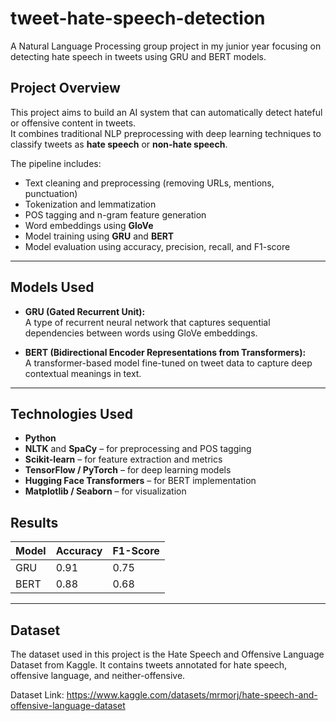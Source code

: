 # tweet-hate-speech-detection
A Natural Language Processing group project in my junior year focusing on detecting hate speech in tweets using GRU and BERT models.

## Project Overview
This project aims to build an AI system that can automatically detect hateful or offensive content in tweets.  
It combines traditional NLP preprocessing with deep learning techniques to classify tweets as **hate speech** or **non-hate speech**.

The pipeline includes:
- Text cleaning and preprocessing (removing URLs, mentions, punctuation)
- Tokenization and lemmatization
- POS tagging and n-gram feature generation
- Word embeddings using **GloVe**
- Model training using **GRU** and **BERT**
- Model evaluation using accuracy, precision, recall, and F1-score

---

## Models Used
- **GRU (Gated Recurrent Unit):**  
  A type of recurrent neural network that captures sequential dependencies between words using GloVe embeddings.

- **BERT (Bidirectional Encoder Representations from Transformers):**  
  A transformer-based model fine-tuned on tweet data to capture deep contextual meanings in text.

---

## Technologies Used
- **Python**
- **NLTK** and **SpaCy** – for preprocessing and POS tagging  
- **Scikit-learn** – for feature extraction and metrics  
- **TensorFlow / PyTorch** – for deep learning models  
- **Hugging Face Transformers** – for BERT implementation  
- **Matplotlib / Seaborn** – for visualization  


## Results
| Model | Accuracy | F1-Score |
|--------|-----------|----------|
| GRU | 0.91 | 0.75 |
| BERT | 0.88 | 0.68 |

---

## Dataset
The dataset used in this project is the Hate Speech and Offensive Language Dataset from Kaggle. It contains tweets annotated for hate speech, offensive language, and neither-offensive.

Dataset Link: https://www.kaggle.com/datasets/mrmorj/hate-speech-and-offensive-language-dataset
